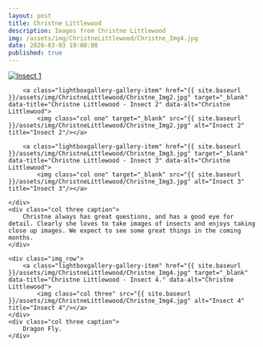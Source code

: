```yaml
---
layout: post
title: Christne Littlewood
description: Images from Christne Littlewood
img: /assets/img/ChristneLittlewood/Christne_Img4.jpg
date: 2020-03-03 19:00:00 
published: true
---
```


<div class="lightboxgallery-gallery">
	<div class="img_row">
		<a class="lightboxgallery-gallery-item" href="{{ site.baseurl }}/assets/img/ChristneLittlewood/Christne_Img1.jpg" target="_blank" data-title="Ian Ralston - Insect 1" data-alt="Christne Littlewood">
			<img  class="col one" src="{{ site.baseurl }}/assets/img/ChristneLittlewood/Christne_Img1.jpg" alt="Insect 1" title="Insect 1"/></a>

		<a class="lightboxgallery-gallery-item" href="{{ site.baseurl }}/assets/img/ChristneLittlewood/Christne_Img2.jpg" target="_blank" data-title="Christne Littlewood - Insect 2" data-alt="Christne Littlewood">
			<img class="col one" target="_blank" src="{{ site.baseurl }}/assets/img/ChristneLittlewood/Christne_Img2.jpg" alt="Insect 2" title="Insect 2"/></a>

		<a class="lightboxgallery-gallery-item" href="{{ site.baseurl }}/assets/img/ChristneLittlewood/Christne_Img3.jpg" target="_blank" data-title="Christne Littlewood - Insect 3" data-alt="Christne Littlewood">
			<img class="col one" target="_blank" src="{{ site.baseurl }}/assets/img/ChristneLittlewood/Christne_Img3.jpg" alt="Insect 3" title="Insect 3"/></a>

	</div>
	<div class="col three caption">
		Christne always has great questions, and has a good eye for detail. Clearly she loves to take images of insects and enjoys taking close up images. We expect to see some great things in the coming months. 
	</div>

	<div class="img_row">
		<a class="lightboxgallery-gallery-item" href="{{ site.baseurl }}/assets/img/ChristneLittlewood/Christne_Img4.jpg" target="_blank" data-title="Christne Littlewood - Insect 4." data-alt="Christne Littlewood">
			<img class="col three" src="{{ site.baseurl }}/assets/img/ChristneLittlewood/Christne_Img4.jpg" alt="Insect 4" title="Insect 4"/></a>
	</div>
	<div class="col three caption">
		Dragon Fly. 
	</div>
</div>

<br>

